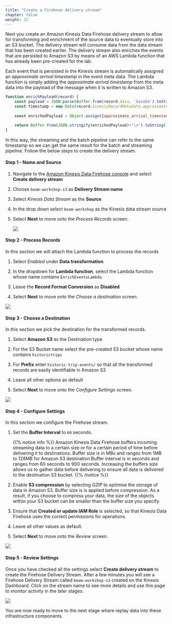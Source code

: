 ```yaml
---
title: "Create a Firehose delivery stream"
chapter: false
weight: 32
---
```


Next you create an Amazon Kinesis Data Firehose delivery stream to allow for transforming and enrichment of the source data to eventually store into an S3 bucket. The delivery stream will consume data from the data stream that has been created earlier. The delivery stream also enriches the events that are persisted to Amazon S3 by means of an AWS Lambda function that has already been pre-created for the lab.

Each event that is persisted in the Kinesis stream is automatically assigned an *approximate arrival timestamp* in the event meta data. The Lambda function is simply adding the *approximate arrival timestamp* from the meta data into the payload of the message when it is written to Amazon S3.

```js
function enrichPayload(record) {
    const payload = JSON.parse(Buffer.from(record.data, 'base64').toString('utf8'));
    const timestamp = new Date(record.kinesisRecordMetadata.approximateArrivalTimestamp).toISOString();
    
    const enrichedPayload = Object.assign({approximate_arrival_timestamp: timestamp}, payload);

    return Buffer.from(JSON.stringify(enrichedPayload)+"\n").toString('base64');
}
```

In this way, the streaming and the batch pipeline can refer to the same timestamp so we can get the same result for the batch and streaming pipeline. Follow the below steps to create the delivery stream.

#### Step 1 - Name and Source

1. Navigate to the [Amazon Kinesis Data Firehose console](https://console.aws.amazon.com/firehose) and select **Create delivery stream**

1. Choose `beam-workshop-s3` as **Delivery Stream name**

1. Select *Kinesis Data Stream* as the **Source**

1. In the drop down select `beam-workshop` as the Kinesis data stream source

1. Select **Next** to move onto the _Process Records_ screen.

   ![](/images/beam-on-kda/kfh-selectsources3.png)

#### Step 2 - Process Records

In this section we will attach the Lambda function to process the records

1. Select *Enabled* under **Data transformation**

1. In the dropdown for **Lambda function**, select the Lambda function whose name contains `EnrichEventsLambda`

1. Leave the **Record Format Conversion** as **Disabled**

1. Select **Next** to move onto the _Choose a destination_ screen.

![](/images/beam-on-kda/kfh-process.png)

#### Step 3 - Choose a Destination

In this section we pick the destination for the transformed records.

1. Select **Amazon S3** as the Destination type

1. For the S3 Bucket name select the pre-created S3 bucket whose name contains `historictrips`

1. For **Prefix** enter `historic-trip-events/` so that all the transformed records are easily identifiable in Amazon S3

1. Leave all other options as default

1. Select **Next** to move onto the _Configure Settings_ screen.

![](/images/beam-on-kda/kfh-s3.png)

#### Step 4 - Configure Settings

In this section we configure the Firehose stream.

1. Set the **Buffer Interval** to `60` seconds.

	{{% notice info %}}
Amazon Kinesis Data Firehose buffers incoming streaming data to a certain size or for a certain period of time before delivering it to destinations. Buffer size is in MBs and ranges from 1MB to 128MB for Amazon S3 destination Buffer interval is in seconds and ranges from 60 seconds to 900 seconds. Increasing the buffers size allows us to gather data before delivering to ensure all data is delivered to the destination S3 bucket.
{{% /notice %}}

1. Enable **S3 compression** by selecting *GZIP* to optimise the storage of data in Amazon S3. Buffer size is is applied before compression. As a result, if you choose to compress your data, the size of the objects within your S3 bucket can be smaller than the buffer size you specify.

1. Ensure that **Created or update IAM Role** is selected, so that Kinesis Data Firehose uses the correct permissions for operations.

1. Leave all other values as default.

1. Select **Next** to move onto the _Review_ screen.

![](/images/beam-on-kda/kfh-configure.png)

#### Step 5 - Review Settings

Once you have checked all the settings select **Create delivery stream** to create the Firehose Delivery Stream. After a few minutes you will see a Firehose Delivery Stream called `beam-workshop-s3` created on the Kinesis Dashboard. Click on the stream name to see more details and use this page to monitor activity in the later stages.

![](/images/beam-on-kda/kfh-check.png)

You are now ready to move to the next stage where replay data into these infrastructure components.
